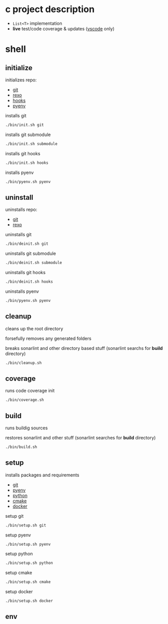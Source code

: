 # c project description

- `List<T>` implementation
- **live** test/code coverage & updates ([vscode](https://code.visualstudio.com/) only)

# shell

## initialize

initializes repo:

- [git](https://git-scm.com)
- [rexo](https://github.com/christophercrouzet/rexo)
- [hooks](https://git-scm.com/book/en/v2/Customizing-Git-Git-Hooks)
- [pyenv](https://github.com/pyenv/pyenv#automatic-installer)

installs git

```sh
./bin/init.sh git
```

installs git submodule

```sh
./bin/init.sh submodule
```

installs git hooks

```sh
./bin/init.sh hooks
```

installs pyenv

```sh
./bin/pyenv.sh pyenv
```

## uninstall

uninstalls repo:

- [git](https://git-scm.com)
- [rexo](https://github.com/christophercrouzet/rexo)

uninstalls git

```sh
./bin/deinit.sh git
```

uninstalls git submodule

```sh
./bin/deinit.sh submodule
```

uninstalls git hooks

```sh
./bin/deinit.sh hooks
```

uninstalls pyenv

```sh
./bin/pyenv.sh pyenv
```

## cleanup

cleans up the root directory

forsefully removes any generated folders

breaks sonarlint and other directory based stuff (sonarlint searchs for **build** directory)

```sh
./bin/cleanup.sh
```

## coverage

runs code coverage init
 
```sh
./bin/coverage.sh
```

## build

runs buildig sources

restores sonarlint and other stuff (sonarlint searches for **build** directory)

```sh
./bin/build.sh
```

## setup

installs packages and requirements

- [git](https://git-scm.com)
- [pyenv](https://github.com/pyenv/pyenv)
- [python](https://www.python.org)
- [cmake](https://cmake.org)
- [docker](https://docker.com)

setup git

```sh
./bin/setup.sh git
```

setup pyenv

```sh
./bin/setup.sh pyenv
```

setup python

```sh
./bin/setup.sh python
```

setup cmake

```sh
./bin/setup.sh cmake
```

setup docker

```sh
./bin/setup.sh docker
```

## env